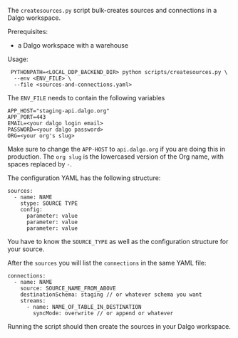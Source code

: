 The `createsources.py` script bulk-creates sources and connections in a Dalgo workspace.

Prerequisites:
- a Dalgo workspace with a warehouse

Usage:
```
 PYTHONPATH=<LOCAL_DDP_BACKEND_DIR> python scripts/createsources.py \
  --env <ENV_FILE> \
  --file <sources-and-connections.yaml>
```

The `ENV_FILE` needs to contain the following variables

```
APP_HOST="staging-api.dalgo.org"
APP_PORT=443
EMAIL=<your dalgo login email>
PASSWORD=<your dalgo password>
ORG=<your org's slug>
```

Make sure to change the `APP-HOST` to `api.dalgo.org` if you are doing this in production. The `org slug` is the lowercased version of the Org name, with spaces replaced by `-`.

The configuration YAML has the following structure:

```
sources:
  - name: NAME
    stype: SOURCE TYPE
    config:
      parameter: value
      parameter: value
      parameter: value
```

You have to know the `SOURCE_TYPE` as well as the configuration structure for your source.

After the `sources` you will list the `connections` in the same YAML file:

```
connections:
  - name: NAME
    source: SOURCE_NAME_FROM_ABOVE
    destinationSchema: staging // or whatever schema you want
    streams:
      - name: NAME_OF_TABLE_IN_DESTINATION
        syncMode: overwrite // or append or whatever
```

Running the script should then create the sources in your Dalgo workspace.
